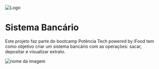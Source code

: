 
![Logo](https://upload.wikimedia.org/wikipedia/commons/f/f8/Python_logo_and_wordmark.svg)

# Sistema Bancário

Este projeto faz parte do bootcamp Potência Tech powered by iFood tem como objetivo criar um sistema bancário com as operações: sacar, depositar e visualizar extrato.

![nome da imagem]("C:\Users\x168537\Downloads\ACRISIO\CAPACITACAO\DIO\HandsOn_desafio\Screenshots.JPG")
